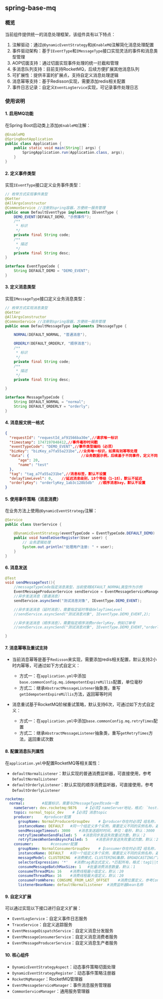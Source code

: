 ## spring-base-mq

### 概览

当前组件提供统一的消息处理框架，该组件具有以下特点：

1. 注解驱动：通过`@DynamicEventStrategy`和`@EnableMQ`注解简化消息处理配置
2. 事件驱动架构：基于`IEventType`和`IMessageType`接口实现灵活的事件和消息类型管理
3. AOP切面支持：通过切面实现事件处理的统一拦截和管理
4. 多消息队列支持：目前支持RocketMQ，后续方便扩展其他消息队列
5. 可扩展性：提供丰富的扩展点，支持自定义消息处理逻辑
6. 消息幂等支持：基于Redisson实现，需要添加redis相关配置
7. 事件日志记录：自定义`EventLogService`实现，可记录事件处理日志

### 使用说明

#### 1. 启用MQ功能

在Spring Boot启动类上添加`@EnableMQ`注解：

```java
@EnableMQ
@SpringBootApplication
public class Application {
    public static void main(String[] args) {
        SpringApplication.run(Application.class, args);
    }
}
```


#### 2. 定义事件类型

实现`IEventType`接口定义业务事件类型：

```java
// 枚举方式实现事件类型
@Getter
@AllArgsConstructor
@CommonService //注册到spring容器，方便统一服务管理
public enum DefaultEventType implements IEventType {
    DEMO_EVENT(DEFAULT_DEMO, "示例事件");
    /**
     * 标识
     */
    private final String code;
    /**
     * 描述
     */
    private final String desc;
}

interface EventTypeCode {
    String DEFAULT_DEMO = "DEMO_EVENT";
}
```

#### 3. 定义消息类型

实现`IMessageType`接口定义业务消息类型：

```java
// 枚举方式实现消息类型
@Getter
@AllArgsConstructor
@CommonService //注册到spring容器，方便统一服务管理
public enum DefaultMessageType implements IMessageType {

    NORMAL(DEFAULT_NORMAL, "普通消息"),

    ORDERLY(DEFAULT_ORDERLY, "顺序消息");
    /**
     * 标识
     */
    private final String code;
    /**
     * 描述
     */
    private final String desc;

}

interface MessageTypeCode {
    String DEFAULT_NORMAL = "normal";
    String DEFAULT_ORDERLY = "orderly";
}
```
#### 4. 消息报文统一格式

```json
{
  "requestId": "requestId_af91566ba30e",//请求唯一标识
  "timestamp": 1747197048412,//事件毫秒时间戳
  "eventTypeCode": "DEMO_EVENT",//事件类型编码（必须）
  "bizKey": "bizKey_a7fa55a231be",//业务唯一标识，如果有则幂等处理
  "data": {                        //业务数据示例，后续基于不同事件，定义不同的data结构
      "age": 20,
      "name": "test"
  },
  "tag": "tag_a7fa55a231be",//消息标签，默认不设置
  "delayTimeLevel": 0,    //延迟消息级别，18个等级（1~18），默认不延迟
  "orderlyKey": "orderlyKey_1ab3c128b5db"  //顺序消息key，默认不设置
}
```

#### 5. 使用事件策略（消息消费）

在业务方法上使用`@DynamicEventStrategy`注解：

```java
@Service
public class UserService {

    @DynamicEventStrategy(eventTypeCode = EventTypeCode.DEFAULT_DEMO)
    public void handleUserRegister(User user) {
        // 业务逻辑处理
        System.out.println("处理用户注册: " + user);
    }
}
```

#### 6. 消息发送

```java
@Test
void sendMessageTest(){
    //messageTypeCode指定消息类型，当前使用DEFAULT_NORMAL类型作为示例
    EventMessageProducerService sendService = EventMessageServiceManager.getSendService(MessageTypeCode.DEFAULT_NORMAL);
    //异步发送消息（普通消息）
    sendService.asyncSend("测试消息对象", IEventType.DEMO_EVENT);

    //异步发送消息（延时消息），需要指定延时等级delayTimeLevel
    //sendService.asyncSend("测试消息对象", IEventType.DEMO_EVENT,2);

    //异步发送消息（顺序消息），需要指定顺序消费orderlyKey，例如订单号
    //sendService.asyncSend("测试消息对象", IEventType.DEMO_EVENT,"orderlyKey"); 

}
```
#### 7. 消息幂等及重试支持
- 当前消息幂等是基于`Redisson`来实现，需要添加redis相关配置，默认支持2小时内幂等，可通过如下方式自定义：
    - 方式一：在`application.yml`中添加`base.commonConfig.mq.idempotentExpireMillis`配置，单位毫秒
    - 方式二：继承`AbstractMessageListener`抽象类，重写`getIdempotentExpireMillis`方法，返回幂等时间

- 消息重试基于RocketMQ阶梯重试策略，默认支持6次，可通过如下方式自定义：
    - 方式一：在`application.yml`中添加`base.commonConfig.mq.retryTimes`配置
    - 方式二：继承`AbstractMessageListener`抽象类，重写`getRetryTimes`方法，返回重试次数

#### 8. 配置消息队列属性

在`application.yml`中配置RocketMQ等相关属性：
- `defaultNormalListener`：默认实现的普通消费监听器，可直接使用，参考`DefaultNormalListener`
- `defaultOrderlyListener`：默认实现的顺序消费监听器，可直接使用，参考`DefaultOrderlyListener`

```yaml
rocketmq:
  normal:        #配置标识，需要与IMessageType的code一致
    nameServer: dev.rocketmq:9876    #【必须】nameServer地址，格式: `host:port;host:port`
    topic: normal_topic_dev    #【必须】消息topic
    producer:     #producer配置
      groupName: NormalProducerGroupDev    #【producer存在时必须】组名称，保证唯一
      instanceName: DEFAULT   #同一个组定义多个实例，需要定义不同的实例名称，避免冲突，默认：DEFAULT
      sendMessageTimeout: 3000    #消息发送超时时间，单位：毫秒，默认：3000
      retryTimesWhenSendFailed: 5   #消息同步发送失败重试次数，默认：2
      retryTimesWhenSendAsyncFailed: 5    #消息异步发送失败重试次数，默认：2
    consumer:        #consumer配置
      groupName: NormalConsumerGroupDev    #【consumer存在时必须】组名称，保证唯一
      instanceName: DEFAULT   #同一个组定义多个实例，需要定义不同的实例名称，避免冲突，默认：DEFAULT
      messageModel: CLUSTERING  #消费模式，CLUSTERING集群，BROADCASTING广播，默认：CLUSTERING
      selectorExpression: '*'   #消费tag表达式定义，*匹配所有，格式：tag1||tag2，默认：*
      consumeMessageBatchMaxSize: 1   #批量消费消息数量，默认：1
      consumeThreadMin: 16    #消费线程最小值定义，默认：20
      consumeThreadMax: 16    #消费线程最大值定义，默认：20
      consumeFromWhere: CONSUME_FROM_LAST_OFFSET    #消费位置定义，参考ConsumeFromWhere枚举，默认：CONSUME_FROM_LAST_OFFSET
      listenerBeanName: defaultNormalListener  #消费监听器bean名称
```


#### 9. 自定义扩展

可以通过实现以下接口进行自定义扩展：
- `EventLogService`：自定义事件日志服务
- `TraceService`：自定义追踪服务
- `EventMessageDispatchService`：自定义消息分发服务
- `EventMessageConsumerService`：自定义消息消费者服务
- `EventMessageProducerService`：自定义消息生产者服务

#### 10. 核心组件
- `DynamicEventStrategyAspect`：动态事件策略切面处理
- `DynamicEventStrategyRegister`：动态事件策略注册器
- `RocketMqManager`：RocketMQ管理器
- `EventMessageServiceManager`：事件消息服务管理器
- `CommonServiceManager`：通用服务管理器